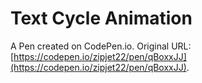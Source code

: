# Text Cycle Animation

A Pen created on CodePen.io. Original URL: [https://codepen.io/zipjet22/pen/qBoxxJJ](https://codepen.io/zipjet22/pen/qBoxxJJ).

